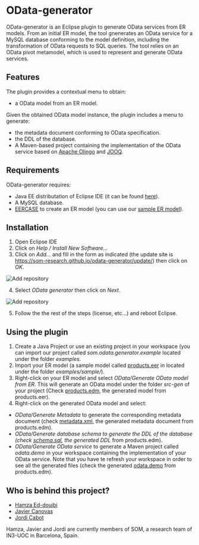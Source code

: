 # OData-generator
OData-generator is an Eclipse plugin to generate  OData services from ER models.
From an initial ER model, the tool gnenerates an OData service for a MySQL database conforming to the model definition, including the transformation of OData requests to SQL queries.
The tool relies on an OData pivot metamodel, which is used to represent and generate OData services.
## Features
The plugin provides a contextual menu to obtain:
- a OData model from an ER model.

Given the obtained OData model instance, the plugin includes a menu to generate: 
- the metadata document conforming to OData specification.
- the DDL of the database.
- A Maven-based project containing the implementation of the  OData service based on [Apache Olingo](https://olingo.apache.org/) and [JOOQ](https://www.jooq.org/).


## Requirements
OData-generator requires:
- Java EE distributation of Eclipse IDE (it can be found [here](http://www.eclipse.org/downloads/packages/eclipse-ide-java-ee-developers/neon3)).
- A MySQL database.
- [EERCASE](https://sites.google.com/a/cin.ufpe.br/eercase/) to create an ER model (you can use our [sample ER model](https://raw.githubusercontent.com/SOM-Research/odata-generator/master/examples/samples/products.eer)).

## Installation
1. Open Eclipse IDE
2. Click on *Help / Install New Software...*
3. Click on *Add...* and fill in the form as indicated (the update site is https://som-research.github.io/odata-generator/update/) then click on *OK*.

![Add repository](https://som-research.github.io/odata-generator/screenshots/add-repo.png)

4. Select *OData generator* then click on *Next*.

![Add repository](https://som-research.github.io/odata-generator/screenshots/avail-software.png)

5. Follow the the rest of the steps (license, etc...) and reboot Eclipse.

## Using the plugin

1. Create a Java Project or use an existing project in your workspace (you can import our project called *som.odata.generator.example* located under the folder *examples*.
2. Import your ER model (a sample model called [products.eer](https://raw.githubusercontent.com/SOM-Research/odata-generator/master/examples/samples/products.eer) in located under the folder *examples/sample/*). 
3. Right-click on your ER model and select *OData/Generate OData model from ER*. This will generate an OData model under the folder *src-gen* of your project (Check [products.edm](https://raw.githubusercontent.com/SOM-Research/odata-generator/master/examples/som.odata.generator.example/src-gen/products.edm), the generated model from products.eer).
4. Right-click on the generated OData model and select:
* *OData/Generate Metadata* to generate the corresponding metadata document (check [metadata.xml](https://raw.githubusercontent.com/SOM-Research/odata-generator/master/examples/som.odata.generator.example/src-gen/metadata.xml), the generated metadata document from products.edm).
* *OData/Generate database schema to generate the DDL of the database (check [schema.sql](https://raw.githubusercontent.com/SOM-Research/odata-generator/master/examples/som.odata.generator.example/src-gen/schema.sql), the generated DDL* from products.edm).
* *OData/Generate OData service* to generate a Maven project called *odata.demo* in your workspace containing the implementation of your OData service. Note that you have te refresh your workspace in order to see all the generated files (check the generated [odata.demo](https://github.com/SOM-Research/odata-generator/tree/master/examples/odata.demo) from products.edm).

## Who is behind this project?

* [Hamza Ed-douibi](http://github.com/hamzaed/ "Hamza Ed-douibi")
* [Javier Canovas](http://github.com/jlcanovas/ "Javier Canovas")
* [Jordi Cabot](http://github.com/jcabot/ "Jordi Cabot")

Hamza, Javier and Jordi are currently members of SOM, a research team of IN3-UOC in Barcelona, Spain.


